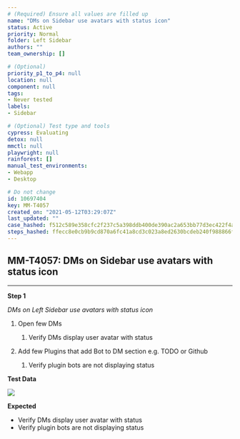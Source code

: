 ```yaml
---
# (Required) Ensure all values are filled up
name: "DMs on Sidebar use avatars with status icon"
status: Active
priority: Normal
folder: Left Sidebar
authors: ""
team_ownership: []

# (Optional)
priority_p1_to_p4: null
location: null
component: null
tags: 
- Never tested
labels: 
- Sidebar

# (Optional) Test type and tools
cypress: Evaluating
detox: null
mmctl: null
playwright: null
rainforest: []
manual_test_environments: 
- Webapp
- Desktop

# Do not change
id: 10697404
key: MM-T4057
created_on: "2021-05-12T03:29:07Z"
last_updated: ""
case_hashed: f512c589e358cfc2f237c5a398ddb400de390ac2a653bb77d3ec422f4a54bd060bcc9dd9364609fa0c7b197c62a13012
steps_hashed: ffecc8e0cb9b9cd870a6fc41a8cd3c023a8ed2630bcdeb240f988866fe76077f7256f5507cb9dec54ce1c83e81c9d183
---
```


<!-- (Auto-generated) Based on frontmatter's "key" and "name" -->

## MM-T4057: DMs on Sidebar use avatars with status icon

---

**Step 1**

_DMs on Left Sidebar use avatars with status icon_

1. Open few DMs

   1. Verify DMs display user avatar with status

2. Add few Plugins that add Bot to DM section e.g. TODO or Github

   1. Verify plugin bots are not displaying status

**Test Data**

![](https://smartbear-tm4j-prod-us-west-2-attachment-rich-text.s3.us-west-2.amazonaws.com/embedded-f3277290f945470c4add5d21ef3dc7ca7b74388fc7152bfb6b99ae58c66a95a8-1620789938414-Screen+Shot+2021-05-11+at+11.24.54+PM.png)

**Expected**

- Verify DMs display user avatar with status
- Verify plugin bots are not displaying status
